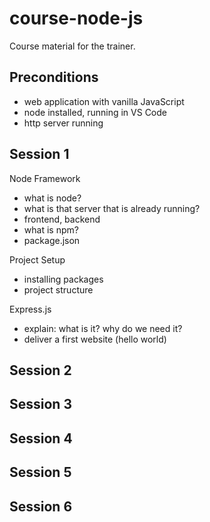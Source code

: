 # course-node-js

Course material for the trainer.


## Preconditions

- web application with vanilla JavaScript
- node installed, running in VS Code
- http server running


## Session 1

Node Framework
- what is node?
- what is that server that is already running?
- frontend, backend
- what is npm?
- package.json

Project Setup
- installing packages
- project structure

Express.js
- explain: what is it? why do we need it?
- deliver a first website (hello world)


## Session 2



## Session 3



## Session 4



## Session 5



## Session 6




